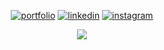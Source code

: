 <div align="center">

  [![portfolio](https://img.shields.io/badge/portfolio-000?style=for-the-badge&logo=ko-fi&logoColor=ffffff&color=161b22)](https://josuehoenicka-portfolio2.web.app/#/)
  [![linkedin](https://img.shields.io/badge/linkedin-000?style=for-the-badge&logo=linkedin&logoColor=ffffff&color=161b22)](https://www.linkedin.com/in/josuehoenicka/)
  [![instagram](https://img.shields.io/badge/instagram-000?style=for-the-badge&logo=instagram&logoColor=ffffff&color=161b22)](https://www.instagram.com/josuehoenicka/?hl=es)
 
[![](https://github-profile-trophy.vercel.app/?username=josuehoenicka&row=1&column=5&theme=onestar&no-bg=true&no-frame=true)](https://github-profile-trophy.vercel.app/?username=ryo-ma&row=2&column=3&theme=onestar&no-frame=true)
  
  </div>
  <div align="center">
  
  </div>
